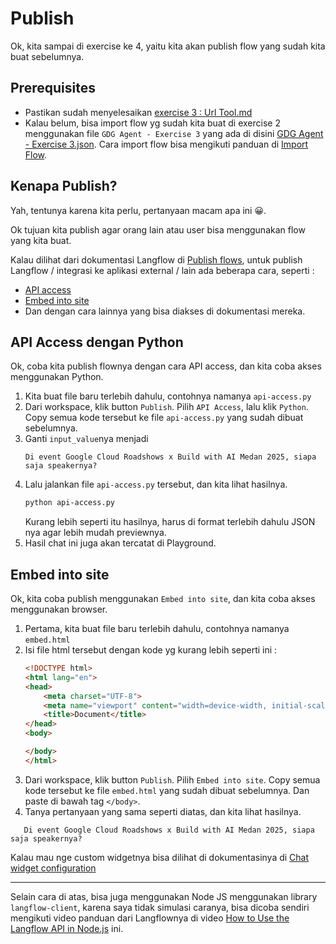 # Publish

Ok, kita sampai di exercise ke 4, yaitu kita akan publish flow yang sudah kita buat sebelumnya.

## Prerequisites
- Pastikan sudah menyelesaikan [exercise 3 : Url Tool.md](../exercise%203/exercise%203%20%3A%20Url%20Tool.md)
- Kalau belum, bisa import flow yg sudah kita buat di exercise 2 menggunakan file `GDG Agent - Exercise 3` yang ada di disini [GDG Agent - Exercise 3.json](../exercise%203/flow/GDG%20Agent%20-%20Exercise%203.json).
  Cara import flow bisa mengikuti panduan di [Import Flow](https://docs.langflow.org/components-data#file).

## Kenapa Publish?
Yah, tentunya karena kita perlu, pertanyaan macam apa ini 😀. 

Ok tujuan kita publish agar orang lain atau user bisa menggunakan flow yang kita buat.

Kalau dilihat dari dokumentasi Langflow di [Publish flows](https://docs.langflow.org/concepts-publish), untuk publish Langflow / integrasi ke aplikasi external / lain ada beberapa cara, seperti : 
- [API access](https://docs.langflow.org/concepts-publish#api-access)
- [Embed into site](https://docs.langflow.org/concepts-publish#embed-into-site)
- Dan dengan cara lainnya yang bisa diakses di dokumentasi mereka.


## API Access dengan Python
Ok, coba kita publish flownya dengan cara API access, dan kita coba akses menggunakan Python.
1. Kita buat file baru terlebih dahulu, contohnya namanya `api-access.py`
2. Dari workspace, klik button `Publish`. Pilih `API Access`, lalu klik `Python`. Copy semua kode tersebut ke file `api-access.py` yang sudah dibuat sebelumnya.
3. Ganti `input_value`nya menjadi 
    ```text
   Di event Google Cloud Roadshows x Build with AI Medan 2025, siapa saja speakernya?
    ```
4. Lalu jalankan file `api-access.py` tersebut, dan kita lihat hasilnya.
    ```bash
   python api-access.py
    ```
   Kurang lebih seperti itu hasilnya, harus di format terlebih dahulu JSON nya agar lebih mudah previewnya. 
5. Hasil chat ini juga akan tercatat di Playground.


## Embed into site
Ok, kita coba publish menggunakan `Embed into site`, dan kita coba akses menggunakan browser.
1. Pertama, kita buat file baru terlebih dahulu, contohnya namanya `embed.html`
2. Isi file html tersebut dengan kode yg kurang lebih seperti ini : 
    ```html
   <!DOCTYPE html>
    <html lang="en">
    <head>
        <meta charset="UTF-8">
        <meta name="viewport" content="width=device-width, initial-scale=1.0">
        <title>Document</title>
    </head>
    <body>
    
    </body>
    </html>
    ```
3. Dari workspace, klik button `Publish`. Pilih `Embed into site`. Copy semua kode tersebut ke file `embed.html` yang sudah dibuat sebelumnya. Dan paste di bawah tag `</body>`.
4. Tanya pertanyaan yang sama seperti diatas, dan kita lihat hasilnya.
 ```text
    Di event Google Cloud Roadshows x Build with AI Medan 2025, siapa saja speakernya?
 ```

Kalau mau nge custom widgetnya bisa dilihat di dokumentasinya di [Chat widget configuration](https://docs.langflow.org/concepts-publish#chat-widget-configuration)

---

Selain cara di atas, bisa juga menggunakan Node JS menggunakan library `langflow-client`, karena saya tidak simulasi caranya, bisa dicoba sendiri mengikuti video panduan
dari Langflownya di video [How to Use the Langflow API in Node.js](https://www.youtube.com/watch?v=DwvZzqj4tUc) ini.
